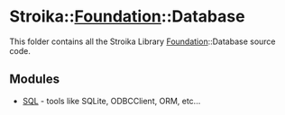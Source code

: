 # Stroika::[Foundation](../ReadMe.md)::Database

This folder contains all the Stroika Library [Foundation](../ReadMe.md)::Database source code.

## Modules

- [SQL](SQL/ReadMe.md) - tools like SQLite, ODBCClient, ORM, etc...
